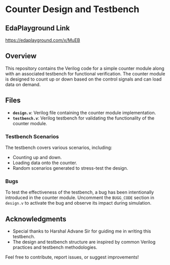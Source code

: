 # Counter Design and Testbench

## EdaPlayground Link
https://edaplayground.com/x/MuEB

## Overview

This repository contains the Verilog code for a simple counter module along with an associated testbench for functional verification. The counter module is designed to count up or down based on the control signals and can load data on demand.

## Files

- **`design.v`**: Verilog file containing the counter module implementation.
- **`testbench.v`**: Verilog testbench for validating the functionality of the counter module.

### Testbench Scenarios

The testbench covers various scenarios, including:

- Counting up and down.
- Loading data onto the counter.
- Random scenarios generated to stress-test the design.

### Bugs

To test the effectiveness of the testbench, a bug has been intentionally introduced in the counter module. Uncomment the `BUGG_CODE` section in `design.v` to activate the bug and observe its impact during simulation.

## Acknowledgments

- Special thanks to Harshal Advane Sir for guiding me in writing this testbench.
- The design and testbench structure are inspired by common Verilog practices and testbench methodologies.

Feel free to contribute, report issues, or suggest improvements!

